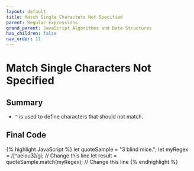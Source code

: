 ```yaml
---
layout: default
title: Match Single Characters Not Specified
parent: Regular Expressions
grand_parent: JavaScript Algorithms and Data Structures
has_children: false
nav_order: 11
---
```

# Match Single Characters Not Specified
## Summary
- `^` is used to define characters that should not match.

## Final Code

{% highlight JavaScript %}
let quoteSample = "3 blind mice.";
let myRegex = /[^aeiou3]/gi; // Change this line
let result = quoteSample.match(myRegex); // Change this line
{% endhighlight %}